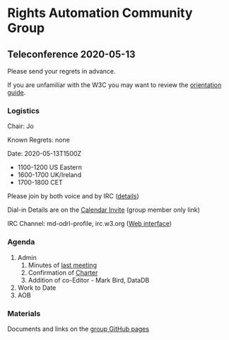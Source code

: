 # Rights Automation Community Group

## Teleconference 2020-05-13

Please send your regrets in advance.

If you are unfamiliar with the W3C you may want to review the [orientation guide](https://w3c.github.io/market-data-odrl-profile/orientation.html).

### Logistics

Chair: Jo

Known Regrets: none

Date: 2020-05-13T1500Z
*  1100-1200 US Eastern
*  1600-1700 UK/Ireland
*  1700-1800 CET

Please join by both voice and by IRC ([details](https://w3c.github.io/market-data-odrl-profile/orientation.html#irc))

Dial-in Details are on the [Calendar Invite](http://www.w3.org/2020/04/md-odrl-profile.ics) (group member only link)

IRC Channel: md-odrl-profile, irc.w3.org ([Web interface](http://irc.w3.org))

### Agenda

1. Admin
    1. Minutes of [last meeting](https://www.w3.org/2020/04/29-md-odrl-profile-minutes.html)
    1. Confirmation of [Charter](https://w3c.github.io/market-data-odrl-profile/CGCharter.html)
    1. Addition of co-Editor - Mark Bird, DataDB
2. Work to Date
3. AOB

### Materials

Documents and links on the [group GitHub pages](https://w3c.github.io/market-data-odrl-profile)
                                               